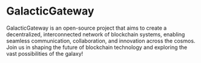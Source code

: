 # GalacticGateway

GalacticGateway is an open-source project that aims to create a decentralized, interconnected network of blockchain systems, enabling seamless communication, collaboration, and innovation across the cosmos. Join us in shaping the future of blockchain technology and exploring the vast possibilities of the galaxy!

